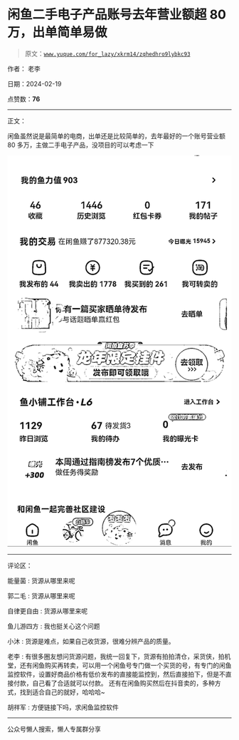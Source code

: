 # 闲鱼二手电子产品账号去年营业额超 80 万，出单简单易做

> 原文：[`www.yuque.com/for_lazy/xkrm14/zqhedhro9lybkc93`](https://www.yuque.com/for_lazy/xkrm14/zqhedhro9lybkc93)

作者： 老李

日期：2024-02-19

点赞数：**76**

* * *

正文：

闲鱼虽然说是最简单的电商，出单还是比较简单的，去年最好的一个账号营业额 80 多万，主做二手电子产品，没项目的可以考虑一下

![](img/3afb87eeda5606fa425e87b95926fb1d.png)

* * *

评论区：

能量菌 : 货源从哪里来呢

郭二毛 : 货源从哪里来呢

自律更自由 : 货源从哪里来呢

鱼儿游四方 : 我也挺关心这个问题

小沐 : 货源是难点，如果自己收货源，很难分辨产品的质量。

老李 : 有很多圈友想问货源问题，我统一回复下，货源有拍拍清仓，采货侠，拍机堂，还有闲鱼购买再转卖，可以用一个闲鱼号专门做一个买货的号，有专门的闲鱼监控软件，设置好商品价格有低价发布的直接能监控到，然后直接拍下，但是不直接付款，自己看了合适就可以付款。
还有在闲鱼购买然后在抖音卖的，多种方式，找到适合自己的就好，哈哈哈~

胡祥军 : 方便链接下吗，求闲鱼监控软件

* * *

公众号懒人搜索，懒人专属群分享